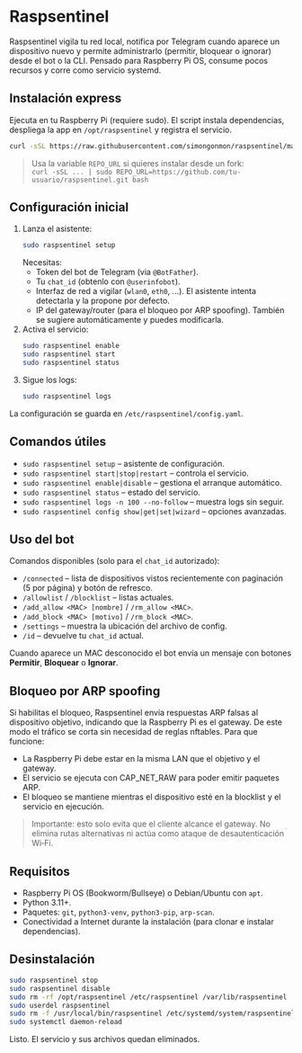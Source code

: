# Raspsentinel

Raspsentinel vigila tu red local, notifica por Telegram cuando aparece un dispositivo nuevo y permite administrarlo (permitir, bloquear o ignorar) desde el bot o la CLI. Pensado para Raspberry Pi OS, consume pocos recursos y corre como servicio systemd.

## Instalación express

Ejecuta en tu Raspberry Pi (requiere sudo). El script instala dependencias, despliega la app en `/opt/raspsentinel` y registra el servicio.

```bash
curl -sSL https://raw.githubusercontent.com/simongonmon/raspsentinel/main/install.sh | sudo bash
```

> Usa la variable `REPO_URL` si quieres instalar desde un fork:  
> `curl -sSL ... | sudo REPO_URL=https://github.com/tu-usuario/raspsentinel.git bash`

## Configuración inicial

1. Lanza el asistente:
   ```bash
   sudo raspsentinel setup
   ```
   Necesitas:
   - Token del bot de Telegram (via `@BotFather`).
   - Tu `chat_id` (obtenlo con `@userinfobot`).
   - Interfaz de red a vigilar (`wlan0`, `eth0`, ...). El asistente intenta detectarla y la propone por defecto.
   - IP del gateway/router (para el bloqueo por ARP spoofing). También se sugiere automáticamente y puedes modificarla.
2. Activa el servicio:
   ```bash
   sudo raspsentinel enable
   sudo raspsentinel start
   sudo raspsentinel status
   ```
3. Sigue los logs:
   ```bash
   sudo raspsentinel logs
   ```

La configuración se guarda en `/etc/raspsentinel/config.yaml`.

## Comandos útiles

- `sudo raspsentinel setup` – asistente de configuración.
- `sudo raspsentinel start|stop|restart` – controla el servicio.
- `sudo raspsentinel enable|disable` – gestiona el arranque automático.
- `sudo raspsentinel status` – estado del servicio.
- `sudo raspsentinel logs -n 100 --no-follow` – muestra logs sin seguir.
- `sudo raspsentinel config show|get|set|wizard` – opciones avanzadas.

## Uso del bot

Comandos disponibles (solo para el `chat_id` autorizado):

- `/connected` – lista de dispositivos vistos recientemente con paginación (5 por página) y botón de refresco.
- `/allowlist` / `/blocklist` – listas actuales.
- `/add_allow <MAC> [nombre]` / `/rm_allow <MAC>`.
- `/add_block <MAC> [motivo]` / `/rm_block <MAC>`.
- `/settings` – muestra la ubicación del archivo de config.
- `/id` – devuelve tu `chat_id` actual.

Cuando aparece un MAC desconocido el bot envía un mensaje con botones **Permitir**, **Bloquear** o **Ignorar**.

## Bloqueo por ARP spoofing

Si habilitas el bloqueo, Raspsentinel envía respuestas ARP falsas al dispositivo objetivo, indicando que la Raspberry Pi es el gateway. De este modo el tráfico se corta sin necesidad de reglas nftables. Para que funcione:

- La Raspberry Pi debe estar en la misma LAN que el objetivo y el gateway.
- El servicio se ejecuta con CAP_NET_RAW para poder emitir paquetes ARP.
- El bloqueo se mantiene mientras el dispositivo esté en la blocklist y el servicio en ejecución.

> Importante: esto solo evita que el cliente alcance el gateway. No elimina rutas alternativas ni actúa como ataque de desautenticación Wi‑Fi.

## Requisitos

- Raspberry Pi OS (Bookworm/Bullseye) o Debian/Ubuntu con `apt`.
- Python 3.11+.
- Paquetes: `git`, `python3-venv`, `python3-pip`, `arp-scan`.
- Conectividad a Internet durante la instalación (para clonar e instalar dependencias).

## Desinstalación

```bash
sudo raspsentinel stop
sudo raspsentinel disable
sudo rm -rf /opt/raspsentinel /etc/raspsentinel /var/lib/raspsentinel
sudo userdel raspsentinel
sudo rm -f /usr/local/bin/raspsentinel /etc/systemd/system/raspsentinel.service
sudo systemctl daemon-reload
```

Listo. El servicio y sus archivos quedan eliminados.
